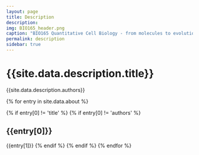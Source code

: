 ```yaml
---
layout: page
title: Description
description: 
img: BIO165_header.png 
caption: "BIO165 Quantitative Cell Biology - from molecules to evolution"
permalink: description
sidebar: true
---
```


# {{site.data.description.title}}
{{site.data.description.authors}}

{% for entry in site.data.about %}

{% if entry[0] != 'title' %}
{% if entry[0] != 'authors' %}
## {{entry[0]}}
{{entry[1]}}
{% endif %}
{% endif %}
{% endfor %}